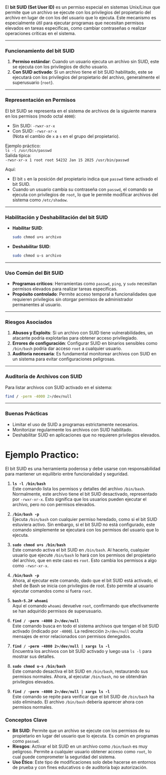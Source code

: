 El **bit SUID (Set User ID)** es un permiso especial en sistemas Unix/Linux que permite que un archivo se ejecute con los privilegios del propietario del archivo en lugar de con los del usuario que lo ejecuta. Este mecanismo es especialmente útil para ejecutar programas que necesitan permisos elevados en tareas específicas, como cambiar contraseñas o realizar operaciones críticas en el sistema.

---

### **Funcionamiento del bit SUID**

1. **Permiso estándar**: Cuando un usuario ejecuta un archivo sin SUID, este se ejecuta con los privilegios de dicho usuario.
2. **Con SUID activado**: Si un archivo tiene el bit SUID habilitado, este se ejecutará con los privilegios del propietario del archivo, generalmente el superusuario (`root`).

---

### **Representación en Permisos**

El bit SUID se representa en el sistema de archivos de la siguiente manera en los permisos (modo octal `4000`):

- Sin SUID: `-rwxr-xr-x`
- Con SUID: `-rwsr-xr-x`  
    (Nota el cambio de `x` a `s` en el grupo del propietario).

Ejemplo práctico:  
`ls -l /usr/bin/passwd`  
Salida típica:  
`-rwsr-xr-x 1 root root 54232 Jan 15 2025 /usr/bin/passwd`

Aquí:

- El bit `s` en la posición del propietario indica que `passwd` tiene activado el bit SUID.
- Cuando un usuario cambia su contraseña con `passwd`, el comando se ejecuta con privilegios de `root`, lo que le permite modificar archivos del sistema como `/etc/shadow`.

---

### **Habilitación y Deshabilitación del bit SUID**

- **Habilitar SUID**:
    
    ```bash
    sudo chmod u+s archivo
    ```
    
- **Deshabilitar SUID**:
    
    ```bash
    sudo chmod u-s archivo
    ```
    

---

### **Uso Común del Bit SUID**

- **Programas críticos**: Herramientas como `passwd`, `ping`, y `sudo` necesitan permisos elevados para realizar tareas específicas.
- **Propósito controlado**: Permite acceso temporal a funcionalidades que requieren privilegios sin otorgar permisos de administrador permanentes al usuario.

---

### **Riesgos Asociados**

1. **Abusos y Exploits**: Si un archivo con SUID tiene vulnerabilidades, un atacante podría explotarlas para obtener acceso privilegiado.
2. **Errores de configuración**: Configurar SUID en binarios sensibles como `/bin/bash` podría dar acceso `root` a cualquier usuario.
3. **Auditoría necesaria**: Es fundamental monitorear archivos con SUID en un sistema para evitar configuraciones peligrosas.

---

### **Auditoría de Archivos con SUID**

Para listar archivos con SUID activado en el sistema:

```bash
find / -perm -4000 2>/dev/null
```

---

### **Buenas Prácticas**

- Limitar el uso de SUID a programas estrictamente necesarios.
- Monitorizar regularmente los archivos con SUID habilitado.
- Deshabilitar SUID en aplicaciones que no requieren privilegios elevados.

# Ejemplo Practico:

El bit SUID es una herramienta poderosa y debe usarse con responsabilidad para mantener un equilibrio entre funcionalidad y seguridad.

1. **`ls -l /bin/bash`**  
    Este comando lista los permisos y detalles del archivo `/bin/bash`. Normalmente, este archivo tiene el bit SUID desactivado, representado por `-rwxr-xr-x`. Esto significa que los usuarios pueden ejecutar el archivo, pero no con permisos elevados.
    
2. **`/bin/bash -p`**  
    Ejecuta `/bin/bash` con cualquier permiso heredado, como si el bit SUID estuviera activo. Sin embargo, si el bit SUID no está configurado, este comando simplemente se ejecutará con los permisos del usuario que lo ejecuta.
    
3. **`sudo chmod u+s /bin/bash`**  
    Este comando activa el bit SUID en `/bin/bash`. Al hacerlo, cualquier usuario que ejecute `/bin/bash` lo hará con los permisos del propietario del archivo, que en este caso es `root`. Esto cambia los permisos a algo como `-rwsr-xr-x`.
    
4. **`/bin/bash -p`**  
    Ahora, al ejecutar este comando, dado que el bit SUID está activado, el shell de Bash se inicia con privilegios de root. Esto permite al usuario ejecutar comandos como si fuera `root`.
    
5. **`bash-5.2# whoami`**  
    Aquí el comando `whoami` devuelve `root`, confirmando que efectivamente se han adquirido permisos de superusuario.
    
6. **`find / -perm -4000 2>/dev/null`**  
    Este comando busca en todo el sistema archivos que tengan el bit SUID activado (indicado por `-4000`). La redirección `2>/dev/null` oculta mensajes de error relacionados con permisos denegados.
    
7. **`find / -perm -4000 2>/dev/null | xargs ls -l`**  
    Encuentra los archivos con bit SUID activado y luego usa `ls -l` para mostrar sus detalles.
    
8. **`sudo chmod u-s /bin/bash`**  
    Este comando desactiva el bit SUID en `/bin/bash`, restaurando sus permisos normales. Ahora, al ejecutar `/bin/bash`, no se obtendrán privilegios elevados.
    
9. **`find / -perm -4000 2>/dev/null | xargs ls -l`**  
    Este comando se repite para verificar que el bit SUID de `/bin/bash` ha sido eliminado. El archivo `/bin/bash` debería aparecer ahora con permisos normales.
    

### **Conceptos Clave**

- **Bit SUID**: Permite que un archivo se ejecute con los permisos de su propietario en lugar del usuario que lo ejecuta. Es común en programas como `passwd`.
- **Riesgos**: Activar el bit SUID en un archivo como `/bin/bash` es muy peligroso. Permite a cualquier usuario obtener acceso como `root`, lo cual puede comprometer la seguridad del sistema.
- **Uso Ético**: Este tipo de modificaciones solo debe hacerse en entornos de prueba y con fines educativos o de auditoría bajo autorización.
